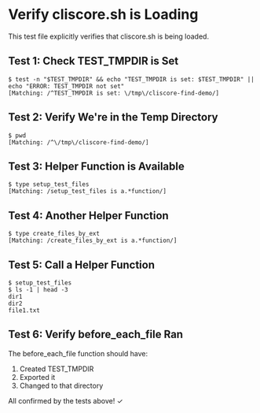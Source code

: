 # Verify cliscore.sh is Loading

This test file explicitly verifies that cliscore.sh is being loaded.

## Test 1: Check TEST_TMPDIR is Set

```console
$ test -n "$TEST_TMPDIR" && echo "TEST_TMPDIR is set: $TEST_TMPDIR" || echo "ERROR: TEST_TMPDIR not set"
[Matching: /^TEST_TMPDIR is set: \/tmp\/cliscore-find-demo/]
```

## Test 2: Verify We're in the Temp Directory

```console
$ pwd
[Matching: /^\/tmp\/cliscore-find-demo/]
```

## Test 3: Helper Function is Available

```console
$ type setup_test_files
[Matching: /setup_test_files is a.*function/]
```

## Test 4: Another Helper Function

```console
$ type create_files_by_ext
[Matching: /create_files_by_ext is a.*function/]
```

## Test 5: Call a Helper Function

```console
$ setup_test_files
$ ls -1 | head -3
dir1
dir2
file1.txt
```

## Test 6: Verify before_each_file Ran

The before_each_file function should have:
1. Created TEST_TMPDIR
2. Exported it
3. Changed to that directory

All confirmed by the tests above! ✓
